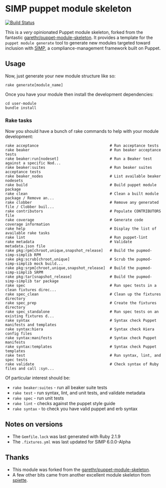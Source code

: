 # SIMP puppet module skeleton
[![Build Status](https://travis-ci.org/simp/puppet-module-skeleton.svg?branch=master)](https://travis-ci.org/simp/puppet-module-skeleton)


This is a _very_ opinionated Puppet module skeleton, forked from the fantastic
[garethr/puppet-module-skeleton](https://github.com/garethr/puppet-module-skeleton).
It provides a template for the `puppet module generate` tool to generate new
modules targeted toward inclusion with
[SIMP](https://github.com/NationalSecurityAgency/SIMP), a compliance-management
framework built on Puppet.

## Usage

Now, just generate your new module structure like so:

    rake generate[module_name]

Once you have your module then install the development dependencies:

    cd user-module
    bundle install

### Rake tasks

Now you should have a bunch of rake commands to help with your module
development:

    rake acceptance                                # Run acceptance tests
    rake beaker                                    # Run beaker acceptance tests
    rake beaker:run[nodeset]                       # Run a Beaker test against a specific Nod...
    rake beaker:suites                             # Run beaker suites acceptance tests
    rake beaker_nodes                              # List available beaker nodesets
    rake build                                     # Build puppet module package
    rake clean                                     # Clean a built module package / Remove an...
    rake clobber                                   # Remove any generated file / Clobber buil...
    rake contributors                              # Populate CONTRIBUTORS file
    rake coverage                                  # Generate code coverage information
    rake help                                      # Display the list of available rake tasks
    rake lint                                      # Run puppet-lint
    rake metadata                                  # Validate metadata.json file
    rake pkg:rpm[chroot,unique,snapshot_release]   # Build the pupmod-simp-simplib RPM
    rake pkg:scrub[chroot,unique]                  # Scrub the pupmod-simp-simplib mock build...
    rake pkg:srpm[chroot,unique,snapshot_release]  # Build the pupmod-simp-simplib SRPM
    rake pkg:tar[snapshot_release]                 # Build the pupmod-simp-simplib tar package
    rake spec                                      # Run spec tests in a clean fixtures direc...
    rake spec_clean                                # Clean up the fixtures directory
    rake spec_prep                                 # Create the fixtures directory
    rake spec_standalone                           # Run spec tests on an existing fixtures d...
    rake syntax                                    # Syntax check Puppet manifests and templates
    rake syntax:hiera                              # Syntax check Hiera config files
    rake syntax:manifests                          # Syntax check Puppet manifests
    rake syntax:templates                          # Syntax check Puppet templates
    rake test                                      # Run syntax, lint, and spec tests
    rake validate                                  # Check syntax of Ruby files and call :syn...

Of particular interest should be:

* `rake beaker:suites` - run all beaker suite tests
* `rake test`          - run syntax, lint, and unit tests, and validate metadata
* `rake spec`          - run unit tests
* `rake lint`          - checks against the puppet style guide
* `rake syntax`        - to check you have valid puppet and erb syntax


## Notes on versions

* The `Gemfile.lock` was last generated with Ruby 2.1.9
* The `.fixtures.yml` was last updated for SIMP 6.0.0-Alpha


## Thanks

- This module was forked from the [garethr/puppet-module-skeleton](https://github.com/garethr/puppet-module-skeleton).
- A few other bits came from another excellent module skeleton from [spiette](https://github.com/spiette/puppet-module-skeleton).
